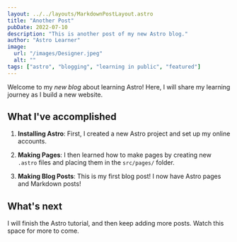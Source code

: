 ```yaml
---
layout: ../../layouts/MarkdownPostLayout.astro
title: "Another Post"
pubDate: 2022-07-10
description: "This is another post of my new Astro blog."
author: "Astro Learner"
image:
  url: "/images/Designer.jpeg"
  alt: ""
tags: ["astro", "blogging", "learning in public", "featured"]
---
```


Welcome to my _new blog_ about learning Astro! Here, I will share my learning journey as I build a new website.

## What I've accomplished

1. **Installing Astro**: First, I created a new Astro project and set up my online accounts.

2. **Making Pages**: I then learned how to make pages by creating new `.astro` files and placing them in the `src/pages/` folder.

3. **Making Blog Posts**: This is my first blog post! I now have Astro pages and Markdown posts!

## What's next

I will finish the Astro tutorial, and then keep adding more posts. Watch this space for more to come.
